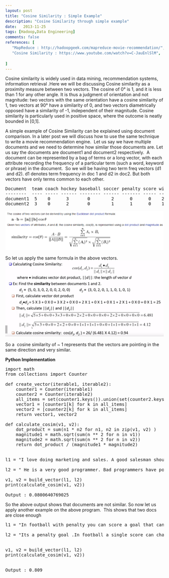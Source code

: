 ```yaml
---
layout: post
title: "Cosine Similarity : Simple Example"
description: "Cosine Similarity through simple example"
date:   2013-11-25
tags: [Hadoop,Data Engineering]
comments: false
references: [
   "MapReduce : http://hadoopgeek.com/mapreduce-movie-recommendation/",
   "Cosine Similarity : https://www.youtube.com/watch?v=C-JauEnlSlM",
   
]
---
```


Cosine similarity is widely used in data mining, recommendation systems, information retrieval .Here we will be discussing Cosine similarity as a proximity measure between two vectors. The cosine of 0° is 1, and it is less than 1 for any other angle. It is thus a judgment of orientation and not magnitude: two vectors with the same orientation have a cosine similarity of 1, two vectors at 90° have a similarity of 0, and two vectors diametrically opposed have a similarity of -1, independent of their magnitude. Cosine similarity is particularly used in positive space, where the outcome is neatly bounded in [0,1].
<!--more-->  
A simple example of Cosine Similarity can be explained using document comparison. In a later post we will discuss how to use the same technique to write a movie recommendation engine.  Let us say we have multiple documents and we need to determine how similar those documents are. Let us say the documents are document1 and document2 respectively.  A document can be represented by a bag of terms or a long vector, with each attribute recording the frequency of a particular term (such a word, keyword or phrase) in the document.  So we will be having two term freq vectors (d1  and d2). d1 denotes term frequency in doc 1 and d2 in doc2. But both vectors have only terms common to each other.
<pre class="lang:default decode:true">Document  team coach hockey baseball soccer penalty score win loss season
--------  ---- ----- ------ -------- ------ ------- ----- --- ---- ------ 
document1  5    0      3       0        2      0      0    2    0    0
document2  3    0      2       0        1      1      0    1    0    1</pre> 

<img src='/images/2017-11-26-20-39-18.png' class='img-responsive'>

So let us apply the same formula in the above vectors.
<img src='/images/2017-11-26-20-39-52.png' class='img-responsive'>

So a  cosine similarity of ~ 1 represents that the vectors are pointing in the same direction and very similar.  

<strong>Python Implementation
</strong>
<pre class="lang:python decode:true">import math
from collections import Counter

def create_vector(iterable1, iterable2):
    counter1 = Counter(iterable1)
    counter2 = Counter(iterable2)
    all_items = set(counter1.keys()).union(set(counter2.keys()))
    vector1 = [counter1[k] for k in all_items]
    vector2 = [counter2[k] for k in all_items]
    return vector1, vector2

def calculate_cosim(v1, v2):
    dot_product = sum(n1 * n2 for n1, n2 in zip(v1, v2) )
    magnitude1 = math.sqrt(sum(n ** 2 for n in v1))
    magnitude2 = math.sqrt(sum(n ** 2 for n in v2))
    return dot_product / (magnitude1 * magnitude2)


l1 = "I love doing marketing and sales. A good salesman should be always punctual".split()

l2 = " He is a very good programmer. Bad programmers have poor math foundation".split()
    
v1, v2 = build_vector(l1, l2)
print(calculate_cosim(v1, v2))

Output : 0.0800640769025
</pre>
So the above output shows that documents are not similar. So now let us apply another example on the above program.  This shows that two docs are close enough
<pre class="lang:default decode:true ">l1 = "In football with penalty you can score a goal that can change the game. what a game. Players are dancing ".split()

l2 = "Its a penalty goal .In football a single score can change game. what a game. Players are dancing".split()
    

v1, v2 = build_vector(l1, l2)
print(calculate_cosim(v1, v2))
    

Output : 0.809</pre>